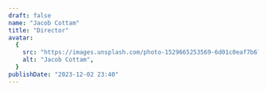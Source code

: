 ```yaml
---
draft: false
name: "Jacob Cottam"
title: "Director"
avatar:
  {
    src: "https://images.unsplash.com/photo-1529665253569-6d01c0eaf7b6?&fit=crop&w=280",
    alt: "Jacob Cottam",
  }
publishDate: "2023-12-02 23:40"
---
```

